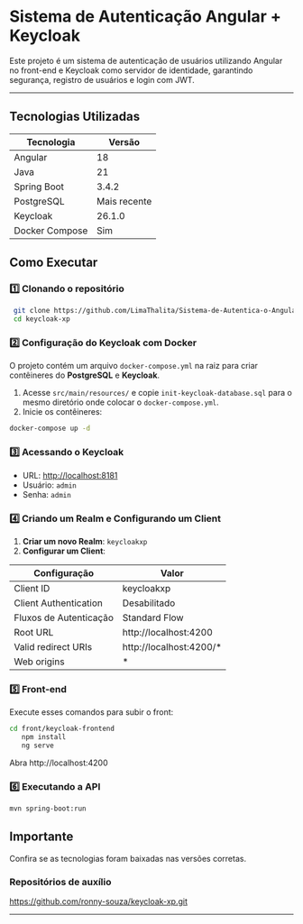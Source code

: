 # Sistema de Autenticação Angular + Keycloak 

Este projeto é um sistema de autenticação de usuários utilizando Angular no front-end e Keycloak como servidor de identidade, garantindo segurança, registro de usuários e login com JWT.

---

##  Tecnologias Utilizadas

| Tecnologia     | Versão       |
| -------------- | ------------ |
|   Angular      |    18        |
|    Java        |    21        |
| Spring Boot    | 3.4.2        |
| PostgreSQL     | Mais recente |
| Keycloak       | 26.1.0       |
| Docker Compose | Sim          |

## Como Executar

### 1️⃣ Clonando o repositório

```sh
 git clone https://github.com/LimaThalita/Sistema-de-Autentica-o-Angular-Keycloak.git
 cd keycloak-xp
```

### 2️⃣ Configuração do Keycloak com Docker

O projeto contém um arquivo `docker-compose.yml` na raiz para criar contêineres do **PostgreSQL** e **Keycloak**.

1. Acesse `src/main/resources/` e copie `init-keycloak-database.sql` para o mesmo diretório onde colocar o `docker-compose.yml`.
2. Inicie os contêineres:

```sh
docker-compose up -d
```

### 3️⃣ Acessando o Keycloak

- URL: [http://localhost:8181](http://localhost:8181)
- Usuário: `admin`
- Senha: `admin`

### 4️⃣ Criando um Realm e Configurando um Client

1. **Criar um novo Realm**: `keycloakxp`
2. **Configurar um Client**:

| Configuração           | Valor                                                      |
| ---------------------- | ---------------------------------------------------------- |
| Client ID              | keycloakxp                                                 |
| Client Authentication  | Desabilitado                                               |
| Fluxos de Autenticação | Standard Flow                                              |  
| Root URL               | http://localhost:4200                                      |     
| Valid redirect URIs    | http://localhost:4200/*                                    |             
| Web origins            | *                                                          |

### 5️⃣ Front-end

Execute esses comandos para subir o front:

```sh
cd front/keycloak-frontend
   npm install
   ng serve
```
Abra http://localhost:4200

### 6️⃣ Executando a API

```sh
mvn spring-boot:run
```

## Importante

Confira se as tecnologias foram baixadas nas versões corretas.

### Repositórios de auxílio

https://github.com/ronny-souza/keycloak-xp.git

---
